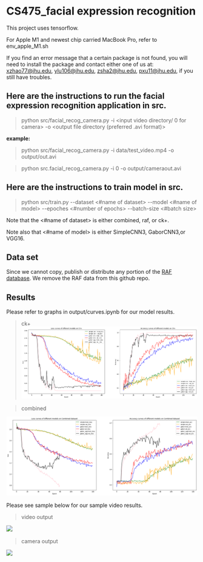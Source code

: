 # CS475_facial expression recognition

This project uses tensorflow. 

For Apple M1 and newest chip carried MacBook Pro, refer to env_apple_M1.sh

If you find an error message that a certain package is not found, you will need to install the package and contact either one of us at:
<xzhao77@jhu.edu>, <ylu106@jhu.edu>, <zsha2@jhu.edu>, <pxu11@jhu.edu>, if you still have troubles.

## Here are the instructions to run the facial expression recognition application in src.
> python src/facial_recog_camera.py -i <input video directory/ 0 for camera> -o <output file directory (preferred .avi format)>

**example:**
 
> python src/facial_recog_camera.py -i data/test_video.mp4 -o output/out.avi

> python src.facial_recog_camera.py -i 0 -o output/cameraout.avi

## Here are the instructions to train model in src.

> python src/train.py --dataset <#name of dataset> --model <#name of model> --epoches <#number of epochs> --batch-size <#batch size>

Note that the <#name of dataset> is either combined, raf, or ck+.

Note also that <#name of model> is either SimpleCNN3, GaborCNN3,or VGG16.


## Data set
Since we cannot copy, publish or distribute any portion of the [RAF database](http://www.whdeng.cn/raf/model1.html#:~:text=Real%2Dworld%20Affective%20Faces%20Database%20(RAF%2DDB)%20is,labeled%20by%20about%2040%20annotators.). We remove the RAF data from this github repo.


## Results
Please refer to graphs in output/curves.ipynb for our model results.
> ck+
![](pic/ckplus.png)

> combined

![](pic/combined.png)

Please see sample below for our sample video results.
> video output

![](pic/video_output.gif)

> camera output

![](pic/camera_output.gif)
